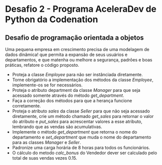 # Desafio 2 - Programa AceleraDev de Python da Codenation

## Desafio de programação orientada a objetos

Uma pequena empresa em crescimento precisa de uma modelagem de dados dinâmica! que permita a expansão de seus usuários e departamentos, e que matenha ou melhore a segurança, padrões e boas práticas, refatore o código proposto.

-  Proteja a classe *Employee* para não ser instânciada diretamente.
-  Torne obrigatório a implementação dos métodos da classe *Employee*, implemente-os se for necessários.
-  Proteja o atributo department da classe *Manager* para que seja acessado somente através do método *get_department*.
-  Faça a correção dos métodos para que a herança funcione corretamente.
-  Proteja o atributo *sales* da classe *Seller* para que não seja acessado diretamente, crie um método chamado *get_sales* para retornar o valor do atributo e *put_sales* para acrescentar valores a esse atributo, lembrando que as vendas são acumulativas.
-  Implemente o método *get_department* que retorna o nome do departamento e *set_department* que muda o nome do departamento para as classes *Manager* e *Seller*.
-  Padronize uma carga horária de 8 horas para todos os funcionários.
-  O cálculo do metodo *calc_bonus* do Vendedor dever ser calculado pelo total de suas vendas vezes 0.15.


